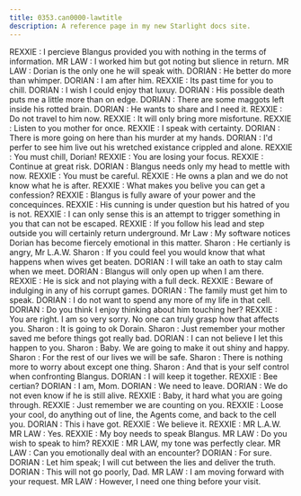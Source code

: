 ```yaml
---
title: 0353.can0000-lawtitle
description: A reference page in my new Starlight docs site.
---
```

REXXIE : I percieve Blangus provided you with nothing in the terms of information.
MR LAW : I worked him but got noting but slience in return.
MR LAW : Dorian is the only one he will speak with.
DORIAN : He better do more than whimper.
DORIAN : I am after him.
REXXIE : Its past time for you to chill.
DORIAN : I wish I could enjoy that luxuy.
DORIAN : His possible death puts me a little more than on edge.
DORIAN : There are some maggots left inside his rotted brain.
DORIAN : He wants to share and I need it.
REXXIE : Do not travel to him now. 
REXXIE : It will only bring more misfortune.
REXXIE : Listen to you mother for once.
REXXIE : I speak with certainty.
DORIAN : There is more going on here than his murder at my hands.
DORIAN : I'd perfer to see him live out his wretched existance crippled and alone.
REXXIE : You must chill, Dorian!
REXXIE : You are losing your focus.
REXXIE : Continue at great risk.
DORIAN : Blangus needs only my head to mettle with now.
REXXIE : You must be careful.
REXXIE : He owns a plan and we do not know what he is after.
REXXIE : What makes you belive you can get a confession?
REXXIE : Blangus is fully aware of your power and the concequinces.
REXXIE : His cunning is under question but his hatred of you is not.
REXXIE : I can only sense this is an attempt to trigger something in you that can not be escaped.
REXXIE : If you follow his lead and step outside you will certainly return underground.
Mr Law : My software notices Dorian has become fiercely emotional in this matter.
Sharon : He certianly is angry, Mr L.A.W.
Sharon : If you could feel you would know that what happens when wives get beaten.
DORIAN : I will take an oath to stay calm when we meet.
DORIAN : Blangus will only open up when I am there.
REXXIE : He is sick and not playing with a full deck. 
REXXIE : Beware of indulging in any of his corrupt games.
DORIAN : The family must get him to speak. 
DORIAN : I do not want to spend any more of my life in that cell.
DORIAN : Do you think I enjoy thinking about him touching her?
REXXIE : You are right. I am so very sorry. No one can truly grasp how that affects you.
Sharon : It is going to ok Dorain.
Sharon : Just remember your mother saved me before things got really bad.
DORIAN : I can not believe I let this happen to you.
Sharon : Baby. We are going to make it out shiny and happy.
Sharon : For the rest of our lives we will be safe.
Sharon : There is nothing more to worry about except one thing.
Sharon : And that is your self control when confronting Blangus.
DORIAN : I will keep it together.
REXXIE : Bee certian?
DORIAN : I am, Mom.
DORIAN : We need to leave.
DORIAN : We do not even know if he is still alive.
REXXIE : Baby, it hard what you are going through.
REXXIE : Just remember we are counting on you.
REXXIE : Loose your cool, do anything out of line, the Agents come, and back to the cell you.
DORIAN : This i have got.
REXXIE : We believe it.
REXXIE : MR L.A.W.
MR LAW : Yes.
REXXIE : My boy needs to speak Blangus.
MR LAW : Do you wish to speak to him?
REXXIE : MR LAW, my tone was perfectly clear.
MR LAW : Can you emotionally deal with an encounter?
DORIAN : For sure.
DORIAN : Let him speak; I will cut between the lies and deliver the truth.
DORIAN : This will not go poorly, Dad.
MR LAW : I am moving forward with your request.
MR LAW : However, I need one thing before your visit.

